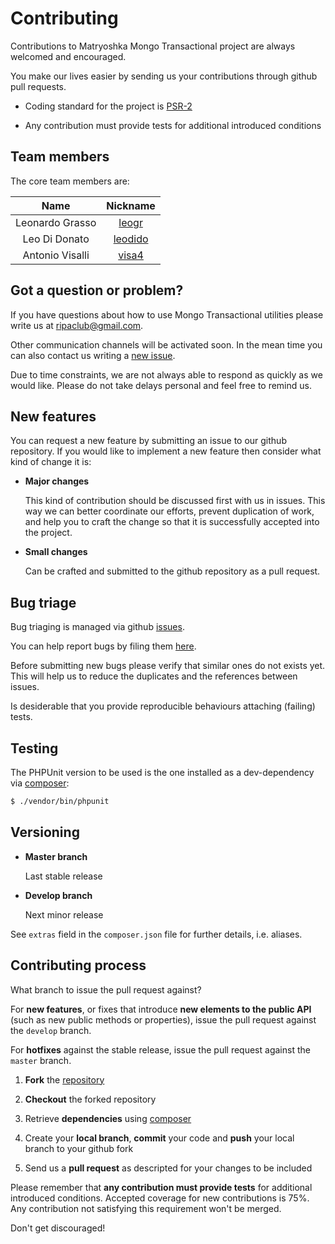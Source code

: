 # Contributing

Contributions to Matryoshka Mongo Transactional project are always welcomed and encouraged.

You make our lives easier by sending us your contributions through github pull requests.

* Coding standard for the project is [PSR-2](https://github.com/php-fig/fig-standards/blob/master/accepted/PSR-2-coding-style-guide.md)

* Any contribution must provide tests for additional introduced conditions

## Team members

The core team members are:

| Name            | Nickname                             |
|:---------------:|:------------------------------------:|
| Leonardo Grasso | [leogr](http://github.com/leogr)     |
| Leo Di Donato   | [leodido](http://github.com/leodido) |
| Antonio Visalli | [visa4](http://github.com/visa4)     |

## Got a question or problem?

If you have questions about how to use Mongo Transactional utilities please write us at <ripaclub@gmail.com>.

Other communication channels will be activated soon. In the mean time you can also contact us writing a [new issue](https://github.com/matryoshka-model/mongo-transactional/issues/new).

Due to time constraints, we are not always able to respond as quickly as we would like. Please do not take delays personal and feel free to remind us.

## New features

You can request a new feature by submitting an issue to our github repository. If you would like to implement a new feature then consider what kind of change it is:

* **Major changes**

    This kind of contribution should be discussed first with us in issues. This way we can better coordinate our efforts, prevent duplication of work, and help you to craft the change so that it is successfully accepted into the project.

* **Small changes**

    Can be crafted and submitted to the github repository as a pull request.

## Bug triage

Bug triaging is managed via github [issues](https://github.com/matryoshka-model/mongo-transactional/issues).

You can help report bugs by filing them [here](https://github.com/matryoshka-model/mongo-transactional/issues).

Before submitting new bugs please verify that similar ones do not exists yet. This will help us to reduce the duplicates and the references between issues.

Is desiderable that you provide reproducible behaviours attaching (failing) tests.

## Testing

The PHPUnit version to be used is the one installed as a dev-dependency via [composer](https://getcomposer.org/):

```bash
$ ./vendor/bin/phpunit
```

## Versioning

- **Master branch**

    Last stable release

- **Develop branch**

    Next minor release

See `extras` field in the `composer.json` file for further details, i.e. aliases.

## Contributing process

What branch to issue the pull request against?

For **new features**, or fixes that introduce **new elements to the public API** (such as new public methods or properties), issue the pull request against the `develop` branch.

For **hotfixes** against the stable release, issue the pull request against the `master` branch.

1. **Fork** the [repository](https://github.com/matryoshka-model/mongo-transactional/fork)

2. **Checkout** the forked repository

3. Retrieve **dependencies** using [composer](https://getcomposer.org/)

4. Create your **local branch**, **commit** your code and **push** your local branch to your github fork

5. Send us a **pull request** as descripted for your changes to be included

Please remember that **any contribution must provide tests** for additional introduced conditions. Accepted coverage for new contributions is 75%. Any contribution not satisfying this requirement won't be merged.

Don't get discouraged!
